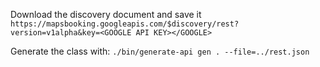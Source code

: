 Download the discovery document and save it
`https://mapsbooking.googleapis.com/$discovery/rest?version=v1alpha&key=<GOOGLE API KEY></GOOGLE>`

Generate the class with:
`./bin/generate-api gen . --file=../rest.json`
